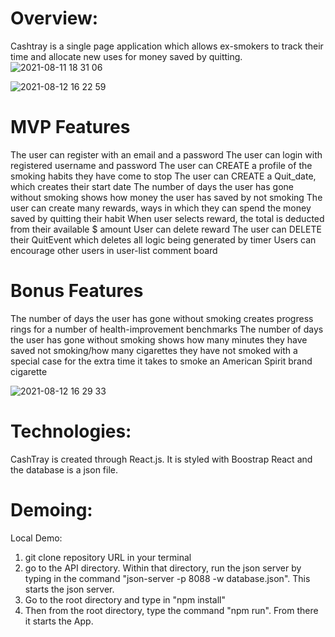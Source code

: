 # Overview:

Cashtray is a single page application which allows ex-smokers to track their time and allocate new uses for money saved by quitting.
<br>
![2021-08-11 18 31 06](https://user-images.githubusercontent.com/65924619/133839507-581fb59e-4a10-41ce-9ee2-eefff7ca3c7a.gif)


![2021-08-12 16 22 59](https://user-images.githubusercontent.com/65924619/133839544-c7d1af05-d038-4ba5-a92c-932eb8a3920e.gif)


# MVP Features

The user can register with an email and a password
The user can login with registered username and password
The user can CREATE a profile of the smoking habits they have come to stop
The user can CREATE a Quit_date, which creates their start date
The number of days the user has gone without smoking shows how money the user has saved by not smoking
The user can create many rewards, ways in which they can spend the money saved by quitting their habit
When user selects reward, the total is deducted from their available $ amount
User can delete reward 
The user can DELETE  their QuitEvent which deletes all logic being generated by timer
Users can encourage other users in user-list comment board

# Bonus Features

The number of days the user has gone without smoking creates progress rings for a number of health-improvement benchmarks
The number of days the user has gone without smoking shows how many minutes they have saved not smoking/how many cigarettes they have not smoked with a special case for the extra time it takes to smoke an American Spirit brand cigarette

![2021-08-12 16 29 33](https://user-images.githubusercontent.com/65924619/133839532-87b5b8d8-1935-4928-ae45-60a32729d908.gif)



# Technologies:

CashTray is created through React.js. It is styled with Boostrap React and the database is a json file. 

# Demoing:

Local Demo:
1) git clone repository URL in your terminal
2) go to the API directory. Within that directory, run the json server by typing in the command "json-server -p 8088 -w database.json". This starts the json server. 
3) Go to the root directory and type in "npm install"
4) Then from the root directory, type the command "npm run". From there it starts the App. 

